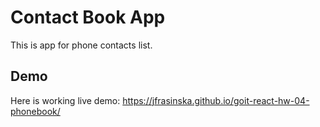 # Contact Book App

This is app for phone contacts list.

## Demo

Here is working live demo:
https://jfrasinska.github.io/goit-react-hw-04-phonebook/
